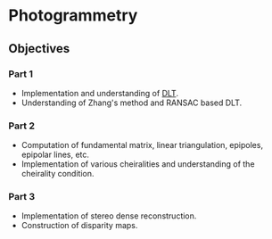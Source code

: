 # Photogrammetry

## Objectives

### Part 1

* Implementation and understanding of [DLT](https://en.wikipedia.org/wiki/Direct_linear_transformation).
* Understanding of Zhang's method and RANSAC based DLT.

### Part 2

* Computation of fundamental matrix, linear triangulation, epipoles, epipolar lines, etc.
* Implementation of various cheiralities and understanding of the cheirality condition.

### Part 3

* Implementation of stereo dense reconstruction.
* Construction of disparity maps.
